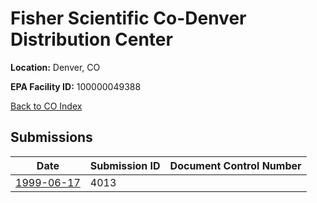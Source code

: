 # Fisher Scientific Co-Denver Distribution Center

**Location:** Denver, CO

**EPA Facility ID:** 100000049388

[Back to CO Index](../../index.md)

## Submissions

| Date | Submission ID | Document Control Number |
|------|--------------|-------------------------|
| [1999-06-17](submissions/4013.md) | 4013 |  |
